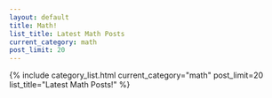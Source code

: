 ```yaml
---
layout: default
title: Math!
list_title: Latest Math Posts
current_category: math
post_limit: 20
---
```


 {% include category_list.html current_category="math" post_limit=20 list_title="Latest Math Posts!" %}